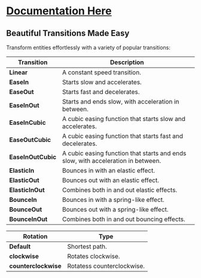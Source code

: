 # [Documentation Here](https://docs.royalewind.com/rw_transform)

## Beautiful Transitions Made Easy

Transform entities effortlessly with a variety of popular transitions:

| Transition         | Description                                      |
|--------------------|--------------------------------------------------|
| **Linear**         | A constant speed transition.                    |
| **EaseIn**         | Starts slow and accelerates.                    |
| **EaseOut**        | Starts fast and decelerates.                    |
| **EaseInOut**      | Starts and ends slow, with acceleration in between. |
| **EaseInCubic**    | A cubic easing function that starts slow and accelerates. |
| **EaseOutCubic**   | A cubic easing function that starts fast and decelerates. |
| **EaseInOutCubic** | A cubic easing function that starts and ends slow, with acceleration in between. |
| **ElasticIn**      | Bounces in with an elastic effect.              |
| **ElasticOut**     | Bounces out with an elastic effect.             |
| **ElasticInOut**   | Combines both in and out elastic effects.       |
| **BounceIn**       | Bounces in with a spring-like effect.           |
| **BounceOut**      | Bounces out with a spring-like effect.          |
| **BounceInOut**    | Combines both in and out bouncing effects.      |


| Rotation         | Type                                      |
|--------------------|--------------------------------------------------|
| **Default**         | Shortest path.                    |
| **clockwise**         | Rotates clockwise.                    |
| **counterclockwise**        |Rotatess counterclockwise.                    |

